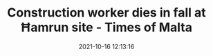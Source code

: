 ---
"title": "Construction worker dies in fall at Ħamrun site - Times of Malta"
"date": "2021-10-16 12:13:16"
"feed_name": "GOOGLENEWSCONSTRUCTION"
"feed_website": "https://news.google.com/search?q=construction%2Bincident&hl=en-US&gl=US&ceid=US:en"
"feed_rss": "https://news.google.com/rss/search?q=construction%2Bincident&hl=en-US&gl=US&ceid=US:en"
"link": "https://timesofmalta.com/articles/view/construction-worker-dies-in-fall-at-hamrun-site.908368"
"source": "{'href': 'https://timesofmalta.com', 'title': 'Times of Malta'}"
"file": "_posts/2021-1-1-f39aae855dc661ec453e91fb93c7e071a9315a33.md"
"accident": "1"
"drilling": "1"
"dead": "1"
"injured": "0"
"arrested": "0"
"place": "ħamrun"
"where": "construction site"
"causes": "fall"
"place_uri": "http://en.wikipedia.org/wiki/%C4%A6amrun"
---